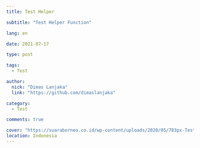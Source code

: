 ```yaml
---
title: Test Helper

subtitle: "Test Helper Function"

lang: en

date: 2021-07-17

type: post

tags:
  - Test

author:
  nick: "Dimas Lanjaka"
  link: "https://github.com/dimaslanjaka"

category:
  - Test

comments: true

cover: "https://suaraborneo.co.id/wp-content/uploads/2020/05/783px-Test-Logo.svg_.png"
location: Indonesia
---
```


<!-- include /source/_posts/Test/Helper/readFile.md -->

